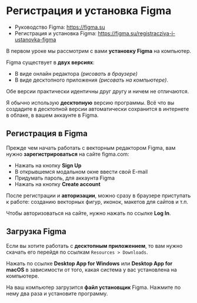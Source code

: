 # Регистрация и установка Figma
* Руководство Figma: https://figma.su
* Регистрация и установка Figma: https://figma.su/registracziya-i-ustanovka-figma

В первом уроке мы рассмотрим с вами **установку Figma** на компьютер.

Figma существует в **двух версиях**:

* В виде онлайн редактора *(рисовать в браузере)*
* В виде десктопного приложения *(рисовать на компьютере)*.

Обе версии практически идентичны друг другу и ничем не отличаются.

Я обычно использую **десктопную** версию программы. Всё что вы создадите в десктопной версии автоматически сохранится в интернете в облаке, в вашем аккаунте в Figma.

## Регистрация в Figma
Прежде чем начать работать с векторным редактором Figma, вам нужно **зарегистрироваться** на сайте figma.com:

* Нажать на кнопку **Sign Up**
* В открывшемся модальном окне ввести свой E-mail
* Придумать пароль, для аккаунта Figma
* Нажать на кнопку **Create account**

После регистрации и **авторизации**, можно сразу в браузере приступать к работе: созданию векторных фигур, иконок, макетов для сайтов и т.п.

Чтобы авторизоваться на сайте, нужно нажать по ссылке **Log In**.

## Загрузка Figma
Если вы хотите работать с **десктопным приложением**, то вам нужно скачать его перейдя по ссылкам `Resources > Downloads`.

Нажать по ссылке **Desktop App for Windows** или **Desktop App for macOS** в зависимости от того, какая система у вас установлена на компьютере.

На ваш компьютер загрузится **файл установщик** Figma. Нажмите по нему два раза и установите программу.